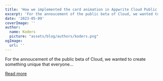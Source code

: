 ```yaml
---
title: 'How we implemented the card animation in Appwrite Cloud Public Beta'
excerpt: 'For the annoucement of the public beta of Cloud, we wanted to create something unique that everyone...'
date: '2023-05-09'
coverImage: ''
author:
  name: Koders
  picture: "assets/blog/authors/koders.png"
ogImage:
  url: ''
---
```


For the annoucement of the public beta of Cloud, we wanted to create something unique that everyone...

[Read more](https://dev.to/appwrite/how-we-implemented-the-card-animation-in-appwrite-cloud-public-beta-4npb)
